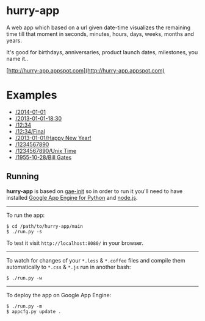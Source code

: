 hurry-app
=========

A web app which based on a url given date-time visualizes the remaining time till 
that moment in seconds, minutes, hours, days, weeks, months and years. 

It's good for birthdays, anniversaries, product launch dates, milestones, you name it..

[http://hurry-app.appspot.com](http://hurry-app.appspot.com)


Examples
========

- [/2014-01-01](http://hurry-app.appspot.com/2014-01-01)
- [/2013-01-01-18:30](http://hurry-app.appspot.com/2014-01-01-18:30)
- [/12:34](http://hurry-app.appspot.com/12:34)
- [/12:34/Final](http://hurry-app.appspot.com/12:34/Final)
- [/2013-01-01/Happy New Year!](http://hurry-app.appspot.com/2014-01-01/Happy%20New%20Year!)
- [/1234567890](http://hurry-app.appspot.com/1234567890)
- [/1234567890/Unix Time](http://hurry-app.appspot.com/1234567890/Unix%20Time)
- [/1955-10-28/Bill Gates](http://hurry-app.appspot.com/1955-10-28/Bill%20Gates)


Running
-------
**hurry-app** is based on [gae-init](https://github.com/gae-init/gae-init) so
in order to run it you'll need to have installed [Google App Engine for
Python](https://developers.google.com/appengine/docs/python/) and
[node.js](http://nodejs.org).

- - - - - - - - - - - - - - - - - - - - - - - - - - - - - - - - - - - - - - - -
To run the app:

    $ cd /path/to/hurry-app/main
    $ ./run.py -s

To test it visit `http://localhost:8080/` in your browser.

- - - - - - - - - - - - - - - - - - - - - - - - - - - - - - - - - - - - - - - -

To watch for changes of your `*.less` & `*.coffee` files and compile them
automatically to `*.css` & `*.js` run in another bash:

    $ ./run.py -w

- - - - - - - - - - - - - - - - - - - - - - - - - - - - - - - - - - - - - - - -
To deploy the app on Google App Engine:

    $ ./run.py -m
    $ appcfg.py update .
